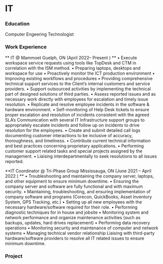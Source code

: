 # IT


### Education
Computer Engeering Technologist



### Work Experience
** IT @ Mammoet Guelph, ON  (April 2022– Present ) **
• Execute workspace service requests using tools like TopDesk and CTM in correlation with the ISM method. 
• Preparing laptops, desktops and workspace for use 
• Proactively monitor the ICT production environment 
• Improving existing workflows and procedures 
• Providing comprehensive technical support services to the Client’s internal customers and service providers. 
• Support outsourced activities by implementing the technical part of designed solutions of third parties. 
• Assess reported issues and as necessary work directly with employees for escalation and timely issue resolution. 
• Replicate and resolve employee incidents in the software & hardware environment. 
• Self-monitoring of Help Desk tickets to ensure proper escalation and resolution of incidents consistent with the agreed SLA’s Communication with several IT Infrastructure support groups to appropriately escalate incidents and follow up on incidents to drive resolution for the employees. 
• Create and submit detailed call logs documenting customer interactions to be inclusive of accuracy, thoroughness, and timeliness. 
• Contribute current technical information and best practices concerning proprietary applications. 
• Performing customer support related tasks and special projects assigned by the management. 
• Liaising interdepartmentally to seek resolutions to all issues reported. 
                                                                                                                                          

**IT Coordinator @ Tri-Phase Group  Mississauga, ON (June 2021 – April 2022 ) **
• Troubleshooting and maintaining the company server, laptops, and other equipment to ensure minimum downtime. 
• Ensuring the company server and software are fully functional and with maximum security. 
• Maintaining, troubleshooting, and ensuring implementation of company software and programs (Corecon, QuickBooks, Asset Inventory System, GPS Tracking, etc.) 
• Setting up all new employees with the necessary hardware/software required for their role. 
• Performing diagnostic techniques for in house and jobsite 
• Monitoring system and network performance and organize maintenance activities (such as backups, updates, hard drives replacement) 
• Performing data recovery operations 
• Monitoring security and maintenance of computer and network systems 
• Managing technical vendor relationship Liaising with third-party hardware/software providers to resolve all IT related issues to ensure minimum downtime. 


### Project
